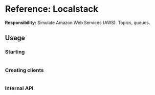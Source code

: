 # Reference: Localstack

**Responsibility:** Simulate Amazon Web Services (AWS). Topics, queues.

## Usage

### Starting

```kotlin

```

### Creating clients

```kotlin

```

### Internal API

```kotlin

```
